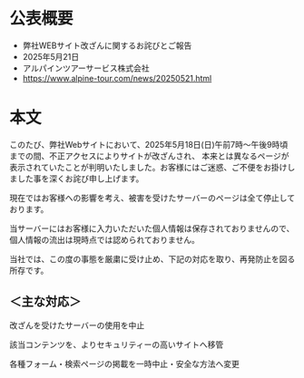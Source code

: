 # 公表概要
- 弊社WEBサイト改ざんに関するお詫びとご報告
- 2025年5月21日
- アルパインツアーサービス株式会社
- https://www.alpine-tour.com/news/20250521.html

# 本文
このたび、弊社Webサイトにおいて、2025年5月18日(日)午前7時～午後9時頃までの間、不正アクセスによりサイトが改ざんされ、 本来とは異なるページが表示されていたことが判明いたしました。お客様にはご迷惑、ご不便をお掛けしました事を深くお詫び申し上げます。

現在ではお客様への影響を考え、被害を受けたサーバーのページは全て停止しております。

当サーバーにはお客様に入力いただいた個人情報は保存されておりませんので、個人情報の流出は現時点では認められておりません。

当社では、この度の事態を厳粛に受け止め、下記の対応を取り、再発防止を図る所存です。

## ＜主な対応＞
改ざんを受けたサーバーの使用を中止

該当コンテンツを、よりセキュリティーの高いサイトへ移管

各種フォーム・検索ページの掲載を一時中止・安全な方法へ変更
